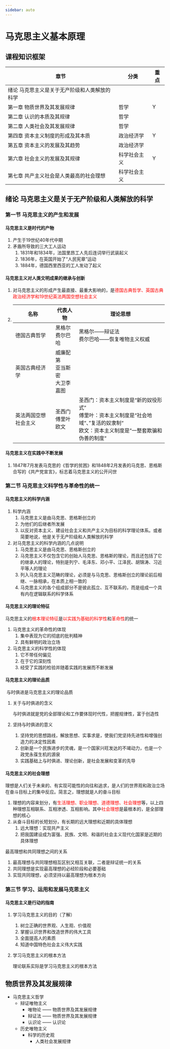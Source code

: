 ```yaml
---
sidebar: auto
---
```


# 马克思主义基本原理
## 课程知识框架

| 章节                                          | 分类         | 重点 |
| --------------------------------------------- | ------------ | ---- |
| 绪论 马克思主义是关于无产阶级和人类解放的科学 |              |      |
| 第一章 物质世界及其发展规律                   | 哲学         | Y    |
| 第二章 认识的本质及其规律                     | 哲学         |      |
| 第二章 人类社会及其发展规律                   | 哲学         |      |
| 第四章 资本主义制度的形成及其本质             | 政治经济学   | Y    |
| 第五章 资本主义的发展及其趋势                 | 政治经济学   |      |
| 第六章 社会主义的发展及其规律                 | 科学社会主义 | Y    |
| 第七章 共产主义社会是人类最高的社会理想       | 科学社会主义 |      |

## 绪论 马克思主义是关于无产阶级和人类解放的科学

### 第一节 马克思主义的产生和发展

#### 马克思主义是时代的产物

1. 产生于19世纪40年代中期
2. 矛盾所导致的三大工人运动
   1. 1831年和1834年，法国里昂工人先后连词举行武装起义
   2. 1836年，在英国开始了“人民宪章”运动
   3. 1884年，德国西里西亚的工人发动了起义

#### 马克思主义对人类文明成果的继承与创新

1. 对马克思主义的形成产生最直接、最重大影响的，是<span style='color:red'>德国古典哲学、英国古典政治经济学和19世纪英法两国空想社会主义</span>

2. | 名称         | 代表人物         | 理论思想       |
   | ------------ | ---------------- | -------------- |
   | 德国古典哲学 | 黑格尔<br/>费尔巴哈 | 黑格尔——辩证法<br/>费尔巴哈——恢复唯物主义权威 |
   | 英国古典经济学 | 威廉配第<br/>亚当斯密<br/>大卫李嘉图 |                |
   | 英法两国空想社会主义 | 圣西门<br/>傅里叶<br/>欧文 | 圣西门：资本主义制度是“新的奴役形式”<br/>傅里叶：资本主义制度是“社会地域“、”复活的奴隶制“<br/>欧文：资本主义制度是”一整套欺骗和伪善的制度“ |
   

#### 马克思主义在实践中不断发展

1. 1847年7月发表马克思的《哲学的贫困》和1848年2月发表的马克思、恩格斯合写的《共产党宣言》，标志着马克思主义的公开问世

### 第二节 马克思主义科学性与革命性的统一

#### 马克思主义的科学内涵

1. 科学内涵
   1. 马克思主义是由马克思、恩格斯创立的
   2. 为他们的后继者所发展
   3. 以反对资本主义、建设社会主义和共产主义为目标的科学理论体系。或者简要地说，他是关于无产阶级和人类解放的科学
2. 对马克思主义的科学内涵的几点说明
   1. 马克思主义是由马克思、恩格斯创立的
   2. 马克思主义不仅包含它的创始人马克思、恩格斯的理论，而且还包括了它的继承人的理论，特别是列宁、毛泽东、邓小平、江泽民、胡锦涛、习近平等人的理论
   3. 列入马克思主义范畴的理论，必须是与马克思、恩格斯创立的理论前后相继、一脉相承，在本质上相一致的
   4. 马克思主义的各个组成部分不是彼此孤立、互不联系的，而是组成一个具有内在逻辑联系的科学体系

#### 马克思主义的理论特征

​	马克思主义的<span style='color:red'>根本理论特征</span>是<span style='color:red'>以实践为基础的科学性</span>和<span style='color:red'>革命性</span>的统一

1. 马克思主义的革命性的体现
   1. 集中表现为它的彻底的批判精神
   2. 具有鲜明的政治立场
2. 马克思主义的科学性的体现
   1. 它不带任何偏见
   2. 在于它的深刻性
   3. 经受了实践的检验并随着实践的发展而不断发展

#### 马克思主义的理论品质

​	与时俱进是马克思主义的理论品质

1. 关于与时俱进的含义

   与时俱进就是党的全部理论和工作要体现时代性，把握规律性，富于创造性

2. 坚持与时俱进的意义
   1. 坚持党的思想路线，解放思想、实事求是，使我们党坚持先进性和增强创造力的决定性因素
   2. 创新是一个民族进步的灵魂，是一个国家兴旺发达的不竭动力，也是一个政党永葆生机的源泉
   3. 实践基础上与时俱进、理论创新，是社会发展和变革的先导

#### 马克思主义的社会理想

理想是人们关于未来的、有实现可能性的向往和追求，是人们的世界观和政治立场在奋斗目标上的集中反应。简言之，理想就是人的奋斗目标

1. 理想的内容来划分，有<span style='color:red'>生活理想、职业理想、道德理想、社会理想</span>等，以上四种理想互相联系、互相渗透、互相影响。其中<span style='color:red'>社会理想</span>是最根本的，是全部理想的核心
2. 从奋斗目标的长短划分，有长期的远大理想和近期的具体理想
   1. 远大理想：实现共产主义
   2. 把我国建设成为富强、民族、文明、和谐的社会主义现代化国家是近期的具体理想

最高理想和共同理想之间的关系

1. 最高理想与共同理想相互区别又相互关联，二者是辩证统一的关系
2. 共同理想是实现最高理想的必经阶段和必要基础
3. 实现共同理想，必须坚持以最高理想为根本方向

### 第三节 学习、运用和发展马克思主义

#### 马克思主义是行动的指南

1. 学习马克思主义的目的（了解）

   1. 树立正确的世界观、人生观、价值观
   2. 掌握认识世界和改造世界的伟大工具
   3. 全面提高人的素质
   4. 知道中国特色社会主义伟大实践

2. 学习马克思主义的根本方法

   理论联系实际是学习马克思主义的根本方法

## 物质世界及其发展规律

- 马克思主义哲学
  - 辩证唯物主义
    - 唯物论 —— 物质世界及其发展规律
    - 辩证法 —— 物质世界及其发展规律
    - 认识论 —— 认识论
  - 历史唯物主义
    - 科学的历史观
      - 人类社会发展规律
